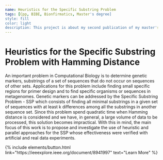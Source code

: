 ```yaml
---
name: Heuristics for the Specific Substring Problem
tags: [Cpp, BIBE, Bionfirmatics, Master's degree]
style: fill
color: light
description: This project is about my second publication of my master's degree on BIBE.
---
```


# Heuristics for the Specific Substring Problem with Hamming Distance

An important problem in Computational Biology is to determine genetic markers, substrings of a set of sequences that do not occur on sequences of other sets. Applications for this problem include finding small specific regions for primer design and to find specific organisms or sequences in metagenomes. Genetic markers can be addressed by the Specific Substring Problem - SSP which consists of finding all minimal substrings in a given set of sequences with at least k differences among all the substrings in another sequence set. Since this problem spend quadratic time when Hamming distance is considered and we have, in general, a large volume of data to be processed, this solution becomes impractical. With this in mind, the main focus of this work is to propose and investigate the use of heuristic and parallel approaches for the SSP whose effectiveness were verified with artificial and real data experiments.

<p class="text-center">
{% include elements/button.html link="https://ieeexplore.ieee.org/document/8941997" text="Learn More" %}
</p>

